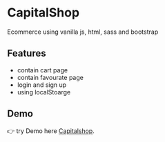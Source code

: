 # CapitalShop
Ecommerce using vanilla js, html, sass and bootstrap

## Features
- contain cart page 
- contain favourate page
- login and sign up
- using localStoarge

## Demo
:point_right: try Demo here [Capitalshop](https://hosam8081.github.io/capitalshop/index.html).
